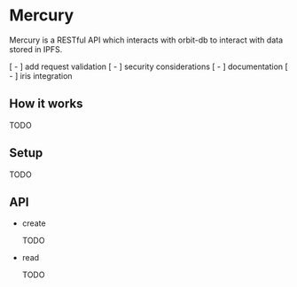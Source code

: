 # Mercury

Mercury is a RESTful API which interacts with orbit-db to interact with data stored in IPFS.

[ - ] add request validation
[ - ] security considerations
[ - ] documentation
[ - ] iris integration

## How it works

TODO

## Setup

TODO

## API

- create

    TODO
- read

    TODO
